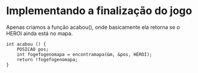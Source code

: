# Implementando a finalização do jogo

Apenas criamos a função acabou(), onde basicamente ela retorna se o HEROI ainda está no mapa.

    int acabou () {
        POSICAO pos;
        int fogefogenomapa = encontramapa(&m, &pos, HEROI);
        return !fogefogenomapa;
    }
